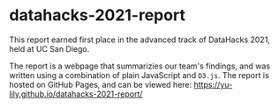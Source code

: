 # datahacks-2021-report

This report earned first place in the advanced track of DataHacks 2021, held at UC San Diego. 

The report is a webpage that summarizies our team's findings, and was written using a combination of plain JavaScript and `D3.js`. The report is hosted on GitHub Pages, and can be viewed here: https://yu-lily.github.io/datahacks-2021-report/
